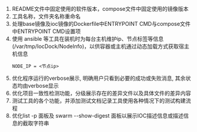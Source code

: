 1. README文件中固定使用的软件版本，compose文件中固定使用的镜像版本
2. 工具名称，文件夹名称重命名
3. 处理base镜像及ioc镜像的Dockerfile中ENTRYPOINT CMD与compose文件中ENTRYPOINT CMD设置项 
4. 使用 ansible 等工具在装机时为每台主机维护ip、节点标签等信息(/var/tmp/IocDock/NodeInfo)，以供容器或主机通过动态加载方式获取宿主机信息
   ```text
   NODE_IP = <节点ip>
5. 优化程序运行的verbose展示, 明确用户只看到必要的成功或失败消息, 其余状态均由verbose显示
6. 优化项目一致性检测功能，分级展示存在的差异文件以及具体文件的差异内容
7. 测试工具的各个功能，并添加测试文档记录工具使用各种情况下的测试构建流程
8. 优化list -p 面板及 swarm --show-digest 面板以展示IOC描述信息或描述信息的截取字符串
